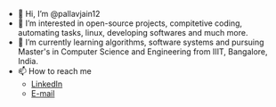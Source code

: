 - 👋 Hi, I’m @pallavjain12
- 👀 I’m interested in open-source projects, compitetive coding, automating tasks, linux, developing softwares and much more.
- 🌱 I’m currently learning algorithms, software systems and pursuing Master's in Computer Science and Engineering from IIIT, Bangalore, India.
- 📫 How to reach me
  - [LinkedIn](https://www.linkedin.com/in/pallavjain12/)
  - [E-mail](mailto:pallavjain12@gmail.com)
 
<!---
- 💞️ I’m looking to collaborate on
pallavjain12/pallavjain12 is a ✨ special ✨ repository because its `README.md` (this file) appears on your GitHub profile.
You can click the Preview link to take a look at your changes.
--->
